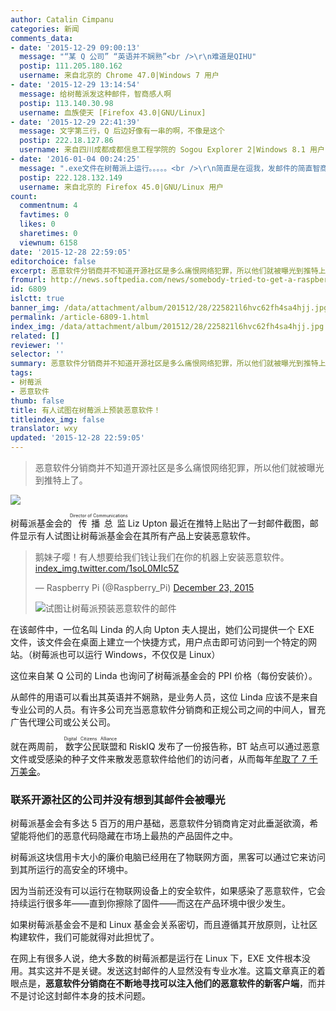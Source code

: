 ```yaml
---
author: Catalin Cimpanu
categories: 新闻
comments_data:
- date: '2015-12-29 09:00:13'
  message: "“某 Q 公司” “英语并不娴熟”<br />\r\n难道是QIHU"
  postip: 111.205.180.162
  username: 来自北京的 Chrome 47.0|Windows 7 用户
- date: '2015-12-29 13:14:54'
  message: 给树莓派发这种邮件，智商感人啊
  postip: 113.140.30.98
  username: 血族使天 [Firefox 43.0|GNU/Linux]
- date: '2015-12-29 22:41:39'
  message: 文字第三行，Q 后边好像有一串的啊，不像是这个
  postip: 222.18.127.86
  username: 来自四川成都成都信息工程学院的 Sogou Explorer 2|Windows 8.1 用户
- date: '2016-01-04 00:24:25'
  message: ".exe文件在树莓派上运行。。。。。<br />\r\n简直是在逗我，发邮件的简直智商感人"
  postip: 222.128.132.149
  username: 来自北京的 Firefox 45.0|GNU/Linux 用户
count:
  commentnum: 4
  favtimes: 0
  likes: 0
  sharetimes: 0
  viewnum: 6158
date: '2015-12-28 22:59:05'
editorchoice: false
excerpt: 恶意软件分销商并不知道开源社区是多么痛恨网络犯罪，所以他们就被曝光到推特上了。
fromurl: http://news.softpedia.com/news/somebody-tried-to-get-a-raspberry-pi-exec-to-install-malware-on-its-devices-498088.shtml
id: 6809
islctt: true
banner_img: /data/attachment/album/201512/28/225821l6hvc62fh4sa4hjj.jpg
permalink: /article-6809-1.html
index_img: /data/attachment/album/201512/28/225821l6hvc62fh4sa4hjj.jpg.thumb.jpg
related: []
reviewer: ''
selector: ''
summary: 恶意软件分销商并不知道开源社区是多么痛恨网络犯罪，所以他们就被曝光到推特上了。
tags:
- 树莓派
- 恶意软件
thumb: false
title: 有人试图在树莓派上预装恶意软件！
titleindex_img: false
translator: wxy
updated: '2015-12-28 22:59:05'
---
```



> 
> 恶意软件分销商并不知道开源社区是多么痛恨网络犯罪，所以他们就被曝光到推特上了。
> 
> 
> 


![](/data/attachment/album/201512/28/225821l6hvc62fh4sa4hjj.jpg)


树莓派基金会的<ruby> 传播总监 <rp>  （ </rp> <rt>  Director of Communications </rt> <rp>  ） </rp></ruby> Liz Upton 最近在推特上贴出了一封邮件截图，邮件显示有人试图让树莓派基金会在其所有产品上安装恶意软件。



> 
> 鹅妹子嘤！有人想要给我们钱让我们在你的机器上安装恶意软件。 [index_img.twitter.com/1soL0MIc5Z](https://t.co/1soL0MIc5Z) 
> 
> 
> — Raspberry Pi (@Raspberry\_Pi) [December 23, 2015](https://twitter.com/Raspberry_Pi/status/679640660044058624)
> 
> 
> ![试图让树莓派预装恶意软件的邮件](/data/attachment/album/201512/28/220357t946ohh9y49yo9v9.png)
> 
> 
> 


在该邮件中，一位名叫 Linda 的人向 Upton 夫人提出，她们公司提供一个 EXE 文件，该文件会在桌面上建立一个快捷方式，用户点击即可访问到一个特定的网站。（树莓派也可以运行 Windows，不仅仅是 Linux）


这位来自某 Q 公司的 Linda 也询问了树莓派基金会的 PPI 价格（每份安装价）。


从邮件的用语可以看出其英语并不娴熟，是业务人员，这位 Linda 应该不是来自专业公司的人员。有许多公司充当恶意软件分销商和正规公司之间的中间人，冒充广告代理公司或公关公司。


就在两周前，<ruby> 数字公民联盟 <rp>  （ </rp> <rt>  Digital Citizens Alliance </rt> <rp>  ） </rp></ruby>和 RiskIQ 发布了一份报告称，BT 站点可以通过恶意文件或受感染的种子文件来散发恶意软件给他们的访问者，从而每年[牟取了 7 千万美金](http://news.softpedia.com/news/torrent-sites-earned-70-million-to-drop-malware-on-their-visitors-497470.shtml)。


### 联系开源社区的公司并没有想到其邮件会被曝光


树莓派基金会有多达 5 百万的用户基础，恶意软件分销商肯定对此垂涎欲滴，希望能将他们的恶意代码隐藏在市场上最热的产品固件之中。


树莓派这块信用卡大小的廉价电脑已经用在了物联网方面，黑客可以通过它来访问到其所运行的高安全的环境中。


因为当前还没有可以运行在物联网设备上的安全软件，如果感染了恶意软件，它会持续运行很多年——直到你擦除了固件——而这在产品环境中很少发生。


如果树莓派基金会不是和 Linux 基金会关系密切，而且遵循其开放原则，让社区构建软件，我们可能就得对此担忧了。


在网上有很多人说，绝大多数的树莓派都是运行在 Linux 下，EXE 文件根本没用。其实这并不是关键。发送这封邮件的人显然没有专业水准。这篇文章真正的着眼点是，**恶意软件分销商在不断地寻找可以注入他们的恶意软件的新客户端**，而并不是讨论这封邮件本身的技术问题。